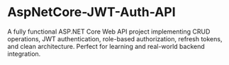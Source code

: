 # AspNetCore-JWT-Auth-API
A fully functional ASP.NET Core Web API project implementing CRUD operations, JWT authentication, role-based authorization, refresh tokens, and clean architecture. Perfect for learning and real-world backend integration.
